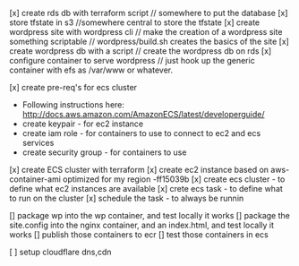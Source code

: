 [x] create rds db with terraform script
    // somewhere to put the database
[x] store tfstate in s3
    //somewhere central to store the tfstate
[x] create wordpress site with wordpress cli
    // make the creation of a wordpress site something scriptable
    // wordpress/build.sh creates the basics of the site
[x] create wordpress db with a script
    // create the wordpress db on rds 
[x] configure container to serve wordpress
    // just hook up the generic container with efs as /var/www or whatever.

[x] create pre-req's for ecs cluster
  - Following instructions here: http://docs.aws.amazon.com/AmazonECS/latest/developerguide/
  - create keypair - for ec2 instance 
  - create iam role - for containers to use to connect to ec2 and ecs services
  - create security group - for containers to use 
 

[x] create ECS cluster with terraform
  [x] create ec2 instance based on aws-container-ami optimized for my region
    -ff15039b
  [x] create ecs cluster - to define what ec2 instances are available
  [x] crete ecs task - to define what to run on the cluster
  [x] schedule the task - to always be runnin 

[] package wp into the wp container, and test locally it works
[] package the site.config into the nginx container, and an index.html, and test locally it works
[] publish those containers to ecr
[] test those containers in ecs

[ ] setup cloudflare dns,cdn

